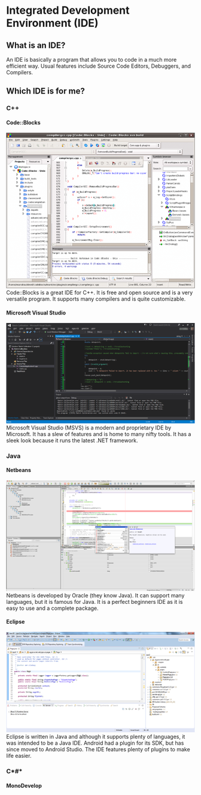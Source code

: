 # Integrated Development Environment (IDE)
## What is an IDE?
An IDE is basically a program that allows you to code in a much more efficient way. Usual features include Source Code Editors, Debuggers, and Compilers.
## Which IDE is for me?
### C++
#### Code::Blocks
![](cb.png)
Code::Blocks is a great IDE for C++. It is free and open source and is a very versatile program. It supports many compilers and is quite customizable.

#### Microsoft Visual Studio
![](msvs.png)
Microsoft Visual Studio (MSVS) is a modern and proprietary IDE by Microsoft. It has a slew of features and is home to many nifty tools. It has a sleek look because it runs the latest .NET framework.

### Java
#### Netbeans
![](netbeans.png)
Netbeans is developed by Oracle (they know Java). It can support many languages, but it is famous for Java. It is a perfect beginners IDE as it is easy to use and a complete package.

#### Eclipse
![](eclipse.png)
Eclipse is written in Java and although it supports plenty of languages, it was intended to be a Java IDE. Android had a plugin for its SDK, but has since moved to Android Studio. The IDE features plenty of plugins to make life easier.

### C*#*
#### MonoDevelop